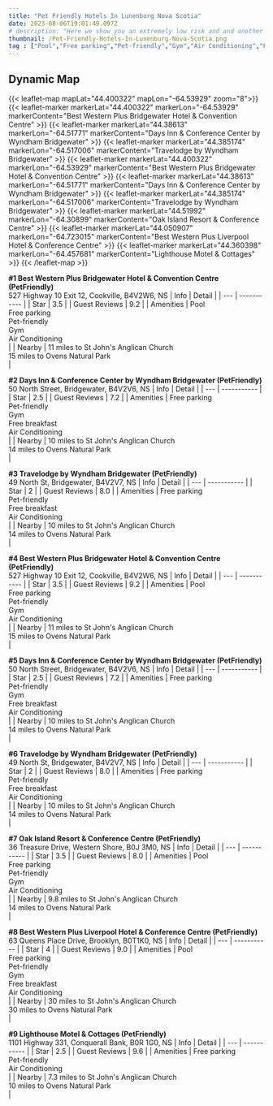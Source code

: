 ```yaml
---
title: "Pet Friendly Hotels In Lunenburg Nova Scotia"
date: 2023-08-06T19:01:49.097Z
# description: "Here we show you an extremely low risk and and another medium risk approach to earn passive income "
thumbnail: /Pet-Friendly-Hotels-In-Lunenburg-Nova-Scotia.png
tag : ["Pool","Free parking","Pet-friendly","Gym","Air Conditioning","Free breakfast"]
---
```


## Dynamic Map
{{< leaflet-map  mapLat="44.400322" mapLon="-64.53929" zoom="8">}}
    {{< leaflet-marker markerLat="44.400322" markerLon="-64.53929" markerContent="Best Western Plus Bridgewater Hotel & Convention Centre" >}}
    {{< leaflet-marker markerLat="44.38613" markerLon="-64.51771" markerContent="Days Inn & Conference Center by Wyndham Bridgewater" >}}
    {{< leaflet-marker markerLat="44.385174" markerLon="-64.517006" markerContent="Travelodge by Wyndham Bridgewater" >}}
    {{< leaflet-marker markerLat="44.400322" markerLon="-64.53929" markerContent="Best Western Plus Bridgewater Hotel & Convention Centre" >}}
    {{< leaflet-marker markerLat="44.38613" markerLon="-64.51771" markerContent="Days Inn & Conference Center by Wyndham Bridgewater" >}}
    {{< leaflet-marker markerLat="44.385174" markerLon="-64.517006" markerContent="Travelodge by Wyndham Bridgewater" >}}
    {{< leaflet-marker markerLat="44.51992" markerLon="-64.30899" markerContent="Oak Island Resort & Conference Centre" >}}
    {{< leaflet-marker markerLat="44.050907" markerLon="-64.723015" markerContent="Best Western Plus Liverpool Hotel & Conference Centre" >}}
    {{< leaflet-marker markerLat="44.360398" markerLon="-64.457681" markerContent="Lighthouse Motel & Cottages" >}}
{{< /leaflet-map >}}


**#1 Best Western Plus Bridgewater Hotel & Convention Centre (PetFriendly)**<br>527 Highway 10 Exit 12, Cookville, B4V2W6, NS
| Info | Detail |
| --- | ----------- |
| Star | 3.5 |
| Guest Reviews | 9.2 |
| Amenities | Pool<br>Free parking<br>Pet-friendly<br>Gym<br>Air Conditioning<br> |
| Nearby | 11 miles to St John's Anglican Church<br>15 miles to Ovens Natural Park<br> |

**#2 Days Inn & Conference Center by Wyndham Bridgewater (PetFriendly)**<br>50 North Street, Bridgewater, B4V2V6, NS
| Info | Detail |
| --- | ----------- |
| Star | 2.5 |
| Guest Reviews | 7.2 |
| Amenities | Free parking<br>Pet-friendly<br>Gym<br>Free breakfast<br>Air Conditioning<br> |
| Nearby | 10 miles to St John's Anglican Church<br>14 miles to Ovens Natural Park<br> |

**#3 Travelodge by Wyndham Bridgewater (PetFriendly)**<br>49 North St, Bridgewater, B4V2V7, NS
| Info | Detail |
| --- | ----------- |
| Star | 2 |
| Guest Reviews | 8.0 |
| Amenities | Free parking<br>Pet-friendly<br>Free breakfast<br>Air Conditioning<br> |
| Nearby | 10 miles to St John's Anglican Church<br>14 miles to Ovens Natural Park<br> |

**#4 Best Western Plus Bridgewater Hotel & Convention Centre (PetFriendly)**<br>527 Highway 10 Exit 12, Cookville, B4V2W6, NS
| Info | Detail |
| --- | ----------- |
| Star | 3.5 |
| Guest Reviews | 9.2 |
| Amenities | Pool<br>Free parking<br>Pet-friendly<br>Gym<br>Air Conditioning<br> |
| Nearby | 11 miles to St John's Anglican Church<br>15 miles to Ovens Natural Park<br> |

**#5 Days Inn & Conference Center by Wyndham Bridgewater (PetFriendly)**<br>50 North Street, Bridgewater, B4V2V6, NS
| Info | Detail |
| --- | ----------- |
| Star | 2.5 |
| Guest Reviews | 7.2 |
| Amenities | Free parking<br>Pet-friendly<br>Gym<br>Free breakfast<br>Air Conditioning<br> |
| Nearby | 10 miles to St John's Anglican Church<br>14 miles to Ovens Natural Park<br> |

**#6 Travelodge by Wyndham Bridgewater (PetFriendly)**<br>49 North St, Bridgewater, B4V2V7, NS
| Info | Detail |
| --- | ----------- |
| Star | 2 |
| Guest Reviews | 8.0 |
| Amenities | Free parking<br>Pet-friendly<br>Free breakfast<br>Air Conditioning<br> |
| Nearby | 10 miles to St John's Anglican Church<br>14 miles to Ovens Natural Park<br> |

**#7 Oak Island Resort & Conference Centre (PetFriendly)**<br>36 Treasure Drive, Western Shore, B0J 3M0, NS
| Info | Detail |
| --- | ----------- |
| Star | 3.5 |
| Guest Reviews | 8.0 |
| Amenities | Pool<br>Free parking<br>Pet-friendly<br>Gym<br>Air Conditioning<br> |
| Nearby | 9.8 miles to St John's Anglican Church<br>14 miles to Ovens Natural Park<br> |

**#8 Best Western Plus Liverpool Hotel & Conference Centre (PetFriendly)**<br>63 Queens Place Drive, Brooklyn, B0T1K0, NS
| Info | Detail |
| --- | ----------- |
| Star | 4 |
| Guest Reviews | 9.0 |
| Amenities | Pool<br>Free parking<br>Pet-friendly<br>Gym<br>Free breakfast<br>Air Conditioning<br> |
| Nearby | 30 miles to St John's Anglican Church<br>30 miles to Ovens Natural Park<br> |

**#9 Lighthouse Motel & Cottages (PetFriendly)**<br>1101 Highway 331, Conquerall Bank, B0R 1G0, NS
| Info | Detail |
| --- | ----------- |
| Star | 2.5 |
| Guest Reviews | 9.6 |
| Amenities | Free parking<br>Pet-friendly<br>Air Conditioning<br> |
| Nearby | 7.3 miles to St John's Anglican Church<br>10 miles to Ovens Natural Park<br> |

